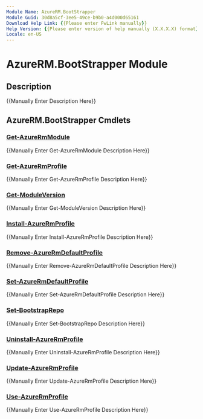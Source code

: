```yaml
---
Module Name: AzureRM.BootStrapper
Module Guid: 30d8a5cf-3ee5-49ce-b9b0-a4d000d65161
Download Help Link: {{Please enter FwLink manually}}
Help Version: {{Please enter version of help manually (X.X.X.X) format}}
Locale: en-US
---
```


# AzureRM.BootStrapper Module
## Description
{{Manually Enter Description Here}}

## AzureRM.BootStrapper Cmdlets
### [Get-AzureRmModule](Get-AzureRmModule.md)
{{Manually Enter Get-AzureRmModule Description Here}}

### [Get-AzureRmProfile](Get-AzureRmProfile.md)
{{Manually Enter Get-AzureRmProfile Description Here}}

### [Get-ModuleVersion](Get-ModuleVersion.md)
{{Manually Enter Get-ModuleVersion Description Here}}

### [Install-AzureRmProfile](Install-AzureRmProfile.md)
{{Manually Enter Install-AzureRmProfile Description Here}}

### [Remove-AzureRmDefaultProfile](Remove-AzureRmDefaultProfile.md)
{{Manually Enter Remove-AzureRmDefaultProfile Description Here}}

### [Set-AzureRmDefaultProfile](Set-AzureRmDefaultProfile.md)
{{Manually Enter Set-AzureRmDefaultProfile Description Here}}

### [Set-BootstrapRepo](Set-BootstrapRepo.md)
{{Manually Enter Set-BootstrapRepo Description Here}}

### [Uninstall-AzureRmProfile](Uninstall-AzureRmProfile.md)
{{Manually Enter Uninstall-AzureRmProfile Description Here}}

### [Update-AzureRmProfile](Update-AzureRmProfile.md)
{{Manually Enter Update-AzureRmProfile Description Here}}

### [Use-AzureRmProfile](Use-AzureRmProfile.md)
{{Manually Enter Use-AzureRmProfile Description Here}}

